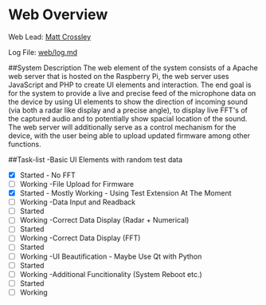 # Web Overview
Web Lead: [Matt Crossley](http://github.com/mattcrossley99)

Log File: [web/log.md](log.md)

##System Description
The web element of the system consists of a Apache web server that is hosted on the Raspberry Pi, the web server uses JavaScript and PHP to create UI elements and interaction. The end goal is for the system to provide a live and precise feed of the microphone data on the device by using UI elements to show the direction of incoming sound (via both a radar like display and a precise angle), to display live FFT's of the captured audio and to potentially show spacial location of the sound.
The web server will additionally serve as a control mechanism for the device, with the user being able to upload updated firmware among other functions.

##Task-list
-Basic UI Elements with random test data
  - [x] Started - No FFT
  - [ ] Working
-File Upload for Firmware
  - [x] Started - Mostly Working - Using Test Extension At The Moment
  - [ ] Working
-Data Input and Readback
  - [ ] Started
  - [ ] Working
-Correct Data Display (Radar + Numerical)
  - [ ] Started
  - [ ] Working
-Correct Data Display (FFT)
  - [ ] Started
  - [ ] Working
-UI Beautification - Maybe Use Qt with Python
  - [ ] Started
  - [ ] Working
-Additional Funcitionality (System Reboot etc.)
  - [ ] Started
  - [ ] Working
